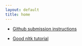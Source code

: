```yaml
---
layout: default
title: home
---
```


* [Github submission instructions](submissions.html)

* [Good nltk tutorial](http://www.nyu.edu/projects/politicsdatalab/localdata/workshops/NLTK_presentation%20_code.py)
